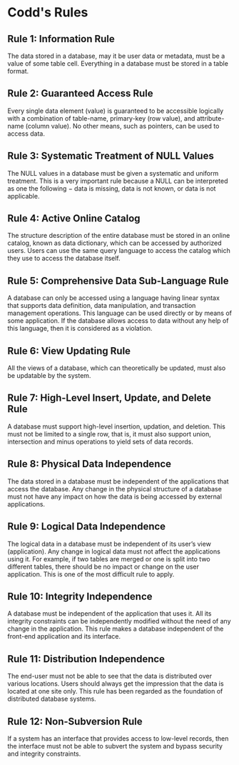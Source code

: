 # Codd's Rules

## Rule 1: Information Rule

The data stored in a database, may it be user data or metadata, must be a value of some table cell. Everything in a database must be stored in a table format.

## Rule 2: Guaranteed Access Rule

Every single data element (value) is guaranteed to be accessible logically with a combination of table-name, primary-key (row value), and attribute-name (column value). No other means, such as pointers, can be used to access data.

## Rule 3: Systematic Treatment of NULL Values

The NULL values in a database must be given a systematic and uniform treatment. This is a very important rule because a NULL can be interpreted as one the following − data is missing, data is not known, or data is not applicable.

## Rule 4: Active Online Catalog

The structure description of the entire database must be stored in an online catalog, known as data dictionary, which can be accessed by authorized users. Users can use the same query language to access the catalog which they use to access the database itself.

## Rule 5: Comprehensive Data Sub-Language Rule

A database can only be accessed using a language having linear syntax that supports data definition, data manipulation, and transaction management operations. This language can be used directly or by means of some application. If the database allows access to data without any help of this language, then it is considered as a violation.

## Rule 6: View Updating Rule

All the views of a database, which can theoretically be updated, must also be updatable by the system.

## Rule 7: High-Level Insert, Update, and Delete Rule

A database must support high-level insertion, updation, and deletion. This must not be limited to a single row, that is, it must also support union, intersection and minus operations to yield sets of data records.

## Rule 8: Physical Data Independence

The data stored in a database must be independent of the applications that access the database. Any change in the physical structure of a database must not have any impact on how the data is being accessed by external applications.

## Rule 9: Logical Data Independence

The logical data in a database must be independent of its user’s view (application). Any change in logical data must not affect the applications using it. For example, if two tables are merged or one is split into two different tables, there should be no impact or change on the user application. This is one of the most difficult rule to apply.

## Rule 10: Integrity Independence

A database must be independent of the application that uses it. All its integrity constraints can be independently modified without the need of any change in the application. This rule makes a database independent of the front-end application and its interface.

## Rule 11: Distribution Independence

The end-user must not be able to see that the data is distributed over various locations. Users should always get the impression that the data is located at one site only. This rule has been regarded as the foundation of distributed database systems.

## Rule 12: Non-Subversion Rule

If a system has an interface that provides access to low-level records, then the interface must not be able to subvert the system and bypass security and integrity constraints. 
